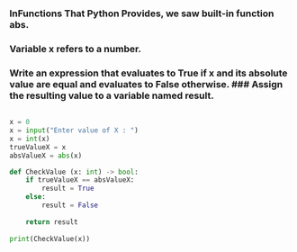 ### In ​Functions That Python Provides​, we saw built-in function abs. 
### Variable x refers to a number. 
### Write an expression that evaluates to True if x and its absolute value are equal and evaluates to False otherwise. ### Assign the resulting value to a variable named result.

```python

x = 0
x = input("Enter value of X : ")
x = int(x)
trueValueX = x
absValueX = abs(x)

def CheckValue (x: int) -> bool:
    if trueValueX == absValueX:
        result = True
    else:
        result = False
    
    return result
    
print(CheckValue(x))

```

